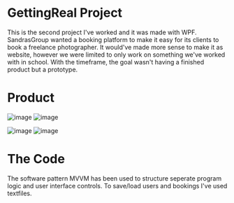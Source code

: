 # GettingReal Project
This is the second project I've worked and it was made with WPF. SandrasGroup wanted a booking platform to make it easy for its clients to book a freelance photographer. It would've made more sense to make it as website, however we were limited to only work on something we've worked with in school. With the timeframe, the goal wasn't having a finished product but a prototype.

# Product
![image](https://user-images.githubusercontent.com/124585244/216984636-3f8e1105-5108-4f0e-95ed-aecacde9ec93.png)
![image](https://user-images.githubusercontent.com/124585244/216985519-1b8613c6-1758-4c22-9454-8c23d803cc9c.png)

![image](https://user-images.githubusercontent.com/124585244/216985036-51836b9b-04bf-4626-85dc-fa20f752ba73.png)
![image](https://user-images.githubusercontent.com/124585244/216985199-7e809e63-6c4a-4237-b5c3-5c51f917f528.png)

# The Code
The software pattern MVVM has been used to structure seperate program logic and user interface controls. To save/load users and bookings I've used textfiles. 

